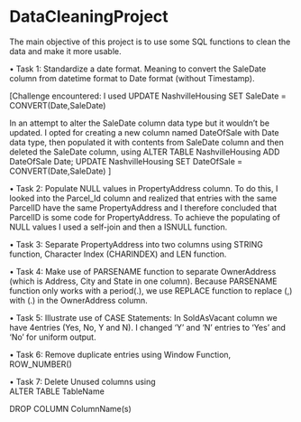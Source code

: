 # DataCleaningProject

The main objective of this project is to use some SQL functions to clean the data and make it more usable.

•	Task 1:  Standardize a date format. Meaning to convert the SaleDate column from datetime format to Date format (without Timestamp).

[Challenge encountered: I used UPDATE NashvilleHousing
SET SaleDate = CONVERT(Date,SaleDate)

In an attempt to alter the SaleDate column data type but it wouldn’t be updated. I opted for creating a new column named DateOfSale with Date data type, then populated it with contents from SaleDate column and then deleted the SaleDate column, using
ALTER TABLE NashvilleHousing
ADD DateOfSale Date;
UPDATE NashvilleHousing
SET DateOfSale = CONVERT(Date,SaleDate)
]

•	Task 2: Populate NULL values in PropertyAddress column. To do this, I looked into the Parcel_Id column and realized that entries with the same ParcelID have the same PropertyAddress and I therefore concluded that ParcelID is some code for PropertyAddress. To achieve the populating of NULL values I used a self-join and then a ISNULL function.

•	Task 3: Separate PropertyAddress into two columns using STRING function, Character Index (CHARINDEX) and LEN function.

•	Task 4: Make use of PARSENAME function to separate OwnerAddress (which is Address, City and State in one column). Because PARSENAME function only works with a period(.), we use REPLACE function to replace (,) with (.)  in the OwnerAddress column. 

•	Task 5: Illustrate use of CASE Statements: In SoldAsVacant column we have 4entries (Yes, No, Y and N). I changed ‘Y’ and ‘N’ entries to ‘Yes’ and ‘No’ for uniform output.

•	Task 6: Remove duplicate entries using Window Function, ROW_NUMBER()

•	Task 7: Delete Unused columns using    
ALTER TABLE TableName

DROP COLUMN ColumnName(s)

